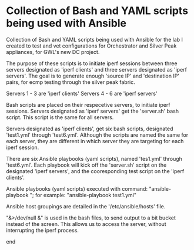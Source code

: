 # Collection of Bash and YAML scripts being used with Ansible

Collection of Bash and YAML scripts being used with Ansible for the lab I created
to test and vet configurations for Orchestrator and Silver Peak appliances, for GWL's new
DC project.

The purpose of these scripts is to initiate iperf sessions between three servers
designated as 'iperf clients' and three servers designated as 'iperf servers'.  The
goal is to generate enough 'source IP' and 'destination IP' pairs, for ecmp testing
through the silver peak fabric.
  
Servers 1 - 3 are 'iperf clients'
Servers 4 - 6 are 'iperf servers'

Bash scripts are placed on their respecetive servers, to initiate iperf sessions.
Servers designated as 'iperf servers' get the 'server.sh' bash script.  This script
is the same for all servers.
  
Servers designated as 'iperf clients', get six bash scripts, designated 'test1.yml'
through 'test6.yml'.  Although the scripts are named the same for each server, they
are different in which server they are targeting for each iperf session.

There are six Ansible playbooks (yaml scripts), named 'tes1.yml' through 'test6.yml'.
Each playbook will kick off the 'server.sh' script on the designated 'iperf servers',
and the cooresponding test script on the 'iperf clients'.

Ansible playbooks (yaml scripts) executed with command:
"ansible-playbook <yaml file>";
 for example:
     "ansible-playbook test1.yml"
       
Ansible host groupings are detailed in the '/etc/ansible/hosts' file.

"&>/dev/null &" is used in the bash files, to send output to a bit bucket
   instead of the screen.  This allows us to access the server, without
   interrupting the iperf process.
     
end
